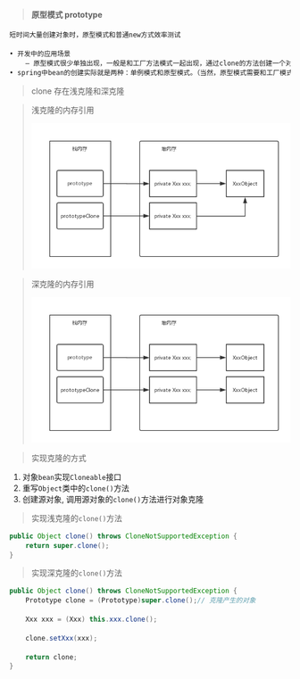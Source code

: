 > #### 原型模式 prototype

```java
短时间大量创建对象时，原型模式和普通new方式效率测试

• 开发中的应用场景
	– 原型模式很少单独出现，一般是和工厂方法模式一起出现，通过clone的方法创建一个对象，然后由工厂方法提供给调用者。
• spring中bean的创建实际就是两种：单例模式和原型模式。（当然，原型模式需要和工厂模式搭配起来）
```

> clone 存在浅克隆和深克隆

> 浅克隆的内存引用
>
> ![](img/浅克隆.png)

> 深克隆的内存引用
>
> ![](img/深克隆.png)

> 实现克隆的方式

1. 对象`bean`实现`Cloneable`接口
2. 重写`Object`类中的`clone()`方法
3. 创建源对象, 调用源对象的`clone()`方法进行对象克隆

> 实现浅克隆的`clone()`方法

```java
public Object clone() throws CloneNotSupportedException {
    return super.clone();
}
```

> 实现深克隆的`clone()`方法

```java
public Object clone() throws CloneNotSupportedException {
    Prototype clone = (Prototype)super.clone();// 克隆产生的对象

    Xxx xxx = (Xxx) this.xxx.clone();

    clone.setXxx(xxx);

    return clone;
}
```

